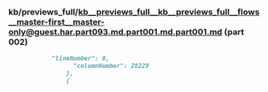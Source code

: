 ### kb/previews_full/kb__previews_full__kb__previews_full__flows__master-first__master-only@guest.har.part093.md.part001.md.part001.md (part 002)

```md
            "lineNumber": 0,
                  "columnNumber": 28229
                },
                {
                 
```

```
